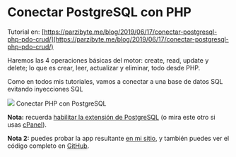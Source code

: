 # Conectar PostgreSQL con PHP
Tutorial en: [https://parzibyte.me/blog/2019/06/17/conectar-postgresql-php-pdo-crud/](https://parzibyte.me/blog/2019/06/17/conectar-postgresql-php-pdo-crud/)

Haremos las 4 operaciones básicas del motor: create, read, update y delete; lo que es crear, leer, actualizar y eliminar, todo desde PHP.

Como en todos mis tutoriales, vamos a conectar a una base de datos SQL evitando inyecciones SQL  

![](https://i0.wp.com/parzibyte.me/blog/wp-content/uploads/2019/06/Conectar-PHP-con-PostgreSQL.png?resize=750%2C351&ssl=1)
Conectar PHP con PostgreSQL

**Nota:**  recuerda  [habilitar la extensión de PostgreSQL](https://parzibyte.me/blog/2019/06/04/php-habilitar-extension-postgres-pdo-windows/)  (o mira este otro si usas  [cPanel](https://parzibyte.me/blog/2019/06/17/habilitar-extensiones-php-desde-cpanel/)).

**Nota 2:**  puedes probar la app resultante  [en mi sitio](https://www.parzibyte.me/apps/crud_psql/listar.php), y también puedes ver el código completo en  [GitHub](https://github.com/parzibyte/crud-postgresql-php).